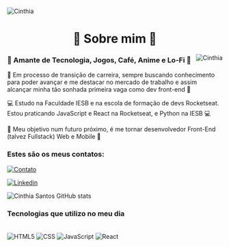 

<div style="display: inline_block"><br/>
    <img align="center" alt="Cinthia" src="https://user-images.githubusercontent.com/62853085/204622295-cd65db84-27b0-4bb0-825f-dc4cc0353451.png" />

  <h1 align="center"> 👋 Sobre mim 🔎 </h1>
    <img align="right" alt="Cinthia" src="https://user-images.githubusercontent.com/62853085/204630245-1c117812-f657-49d5-b984-30516be8f51e.png" />
    
### 🤩️ Amante de Tecnologia, Jogos, Café, Anime e Lo-Fi 🤩️

🚀 Em processo de transição de carreira, sempre buscando conhecimento para poder avançar e me destacar no mercado de trabalho e assim alcançar minha tão sonhada primeira vaga como dev front-end 🚀

💻 Estudo na Faculdade IESB e na escola de formação de devs Rocketseat. Estou praticando JavaScript e React na Rocketseat, e Python na IESB 💻

🔮 Meu objetivo num futuro próximo, é me tornar desenvolvedor Front-End (talvez Fullstack) Web e Mobile 🔮


    
    
    
    
    
    
  
### Estes são os meus contatos:
[![Contato](https://img.shields.io/badge/WhatsApp-25D366?style=for-the-badge&logo=whatsapp&logoColor=white)](
https://wa.me/+555511932788267?text=Ol%C3%A1,%20me%20chamo%20Cinthia,%20sou%20desenvolvedora%20Front%20End,%20posso%20te%20ajudar%20em%20algo?)

[![Linkedin](https://img.shields.io/badge/LinkedIn-0077B5?style=for-the-badge&logo=linkedin&logoColor=white)](https://www.linkedin.com/in/c-inthiasantos/)

![Cinthia Santos GitHub stats](https://github-readme-stats.vercel.app/api?username=Cinthi-a&show_icons=true&theme=radical)

### Tecnologias que utilizo no meu dia

<div style="display: inline_block"><br/>
    <img align="center" alt="HTML5" src="https://img.shields.io/badge/HTML5-E34F26?style=for-the-badge&logo=html5&logoColor=white" />
    <img align="center" alt="CSS" src="https://img.shields.io/badge/CSS-239120?&style=for-the-badge&logo=css3&logoColor=white" />
    <img align="center" alt="JavaScript" src="https://img.shields.io/badge/JavaScript-F7DF1E?style=for-the-badge&logo=javascript&logoColor=black" />
    <img align="center" alt="React" src="https://img.shields.io/badge/React-20232A?style=for-the-badge&logo=react&logoColor=61DAFB" />
</div>

